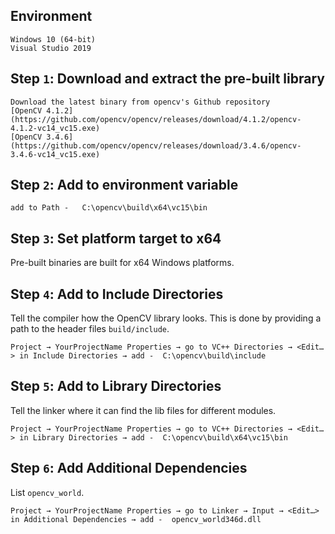 ## Environment

    Windows 10 (64-bit)
    Visual Studio 2019

## Step `1`: Download and extract the pre-built library

    Download the latest binary from opencv's Github repository
    [OpenCV 4.1.2](https://github.com/opencv/opencv/releases/download/4.1.2/opencv-4.1.2-vc14_vc15.exe)
    [OpenCV 3.4.6](https://github.com/opencv/opencv/releases/download/3.4.6/opencv-3.4.6-vc14_vc15.exe)

## Step `2`: Add to environment variable

    add to Path -   C:\opencv\build\x64\vc15\bin

## Step `3`: Set platform target to x64
Pre-built binaries are built for x64 Windows platforms.

## Step `4`: Add to Include Directories
Tell the compiler how the OpenCV library looks. This is done by providing a path to the header files `build/include`.

    Project → YourProjectName Properties → go to VC++ Directories → <Edit…> in Include Directories → add -  C:\opencv\build\include

## Step `5`: Add to Library Directories
Tell the linker where it can find the lib files for different modules.

    Project → YourProjectName Properties → go to VC++ Directories → <Edit…> in Library Directories → add -  C:\opencv\build\x64\vc15\bin

## Step `6`: Add Additional Dependencies
List `opencv_world`.

    Project → YourProjectName Properties → go to Linker → Input → <Edit…> in Additional Dependencies → add -  opencv_world346d.dll